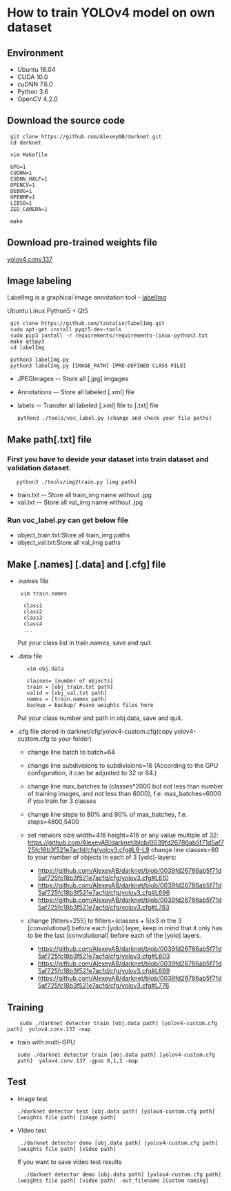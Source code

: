 # How to train YOLOv4 model on own dataset

## Environment
 * Ubuntu 18.04
 * CUDA 10.0
 * cuDNN 7.6.0
 * Python 3.6
 * OpenCV 4.2.0

## Download the source code

     git clone https://github.com/AlexeyAB/darknet.git
     cd darknet

     vim Makefile

     GPU=1
     CUDNN=1 
     CUDNN_HALF=1 
     OPENCV=1 
     DEBUG=1 
     OPENMP=1 
     LIBSO=1 
     ZED_CAMERA=1 
    
     make
    
## Download pre-trained weights file
[yolov4.conv.137](https://drive.google.com/file/d/1JKF-bdIklxOOVy-2Cr5qdvjgGpmGfcbp/view)
    
## Image labeling
LabelImg is a graphical image annotation tool - [labelImg](https://github.com/tzutalin/labelImg)

Ubuntu Linux Python5 + Qt5
         
     git clone https://github.com/tzutalin/labelImg.git
     sudo apt-get install pyqt5-dev-tools
     sudo pip3 install -r requirements/requirements-linux-python3.txt
     make qt5py3
     cd labelImg

     python3 labelImg.py
     python3 labelImg.py [IMAGE_PATH] [PRE-DEFINED CLASS FILE]
    
    
 * JPEGImages -- Store all [.jpg] imgages
 * Annotations -- Store all labeled [.xml] file
 * labels -- Transfer all labeled [.xml] file to [.txt] file
   
       python3 ./tools/voc_label.py (change and check your file paths)
       
##  Make path[.txt] file

### First you have to devide your dataset into train dataset and validation dataset.

       python3 ./tools/img2train.py [img path]
    
 
 * train.txt -- Store all train_img name without .jpg
 * val.txt -- Store all val_img name without .jpg

### Run voc_label.py can get below file

 * object_train.txt:Store all train_img paths
 * object_val.txt:Store all val_img paths

 ## Make [.names] [.data] and [.cfg] file
 
 
 * .names file
 
        vim train.names
         
         class1
         class2
         class3
         class4
         ...
         
    Put your class list in train.names, save and quit.
 
 * .data file
          
          vim obj.data
          
          classes= [number of objects]
          train = [obj_train.txt path]
          valid = [obj_val.txt path]
          names = [train.names path]
          backup = backup/ #save weights files here
     
    Put your class number and path in obj.data, save and quit.

 * .cfg file stored in darknet/cfg/yolov4-custom.cfg(copy yolov4-custom.cfg to your folder)
 
   
    * change line batch to batch=64
    * change line subdivisions to subdivisions=16 (According to the GPU configuration, it can be adjusted to 32 or 64.)
    * change line max_batches to (classes*2000 but not less than number of training images, and not less than 6000), f.e. max_batches=6000 if you train for 3 classes
    * change line steps to 80% and 90% of max_batches, f.e. steps=4800,5400
    * set network size width=416 height=416 or any value multiple of 32: https://github.com/AlexeyAB/darknet/blob/0039fd26786ab5f71d5af725fc18b3f521e7acfd/cfg/yolov3.cfg#L8-L9
change line classes=80 to your number of objects in each of 3 [yolo]-layers:

      - https://github.com/AlexeyAB/darknet/blob/0039fd26786ab5f71d5af725fc18b3f521e7acfd/cfg/yolov3.cfg#L610
      - https://github.com/AlexeyAB/darknet/blob/0039fd26786ab5f71d5af725fc18b3f521e7acfd/cfg/yolov3.cfg#L696
      - https://github.com/AlexeyAB/darknet/blob/0039fd26786ab5f71d5af725fc18b3f521e7acfd/cfg/yolov3.cfg#L783

    
   * change [filters=255] to filters=(classes + 5)x3 in the 3 [convolutional] before each [yolo] layer, keep in mind that it only has to be the last [convolutional] before each of the [yolo] layers.

      - https://github.com/AlexeyAB/darknet/blob/0039fd26786ab5f71d5af725fc18b3f521e7acfd/cfg/yolov3.cfg#L603
      - https://github.com/AlexeyAB/darknet/blob/0039fd26786ab5f71d5af725fc18b3f521e7acfd/cfg/yolov3.cfg#L689
      - https://github.com/AlexeyAB/darknet/blob/0039fd26786ab5f71d5af725fc18b3f521e7acfd/cfg/yolov3.cfg#L776

   
 
  ## Training
 
    
        sudo ./darknet detector train [obj.data path] [yolov4-custom.cfg path]  yolov4.conv.137 -map
        
  * train with multi-GPU

        sudo ./darknet detector train [obj.data path] [yolov4-custom.cfg path]  yolov4.conv.137 -gpus 0,1,2 -map
 
 ## Test
   * Image test
   
         ./darknet detector test [obj.data path] [yolov4-custom.cfg path] [weights file path] [image path]
       
   * VIdeo test
   
          ./darknet detector demo [obj.data path] [yolov4-custom.cfg path] [weights file path] [video path]
        
      
      If you want to save video test results
        
           ./darknet detector demo [obj.data path] [yolov4-custom.cfg path] [weights file path] [video path] -out_filename [Custom naming]
